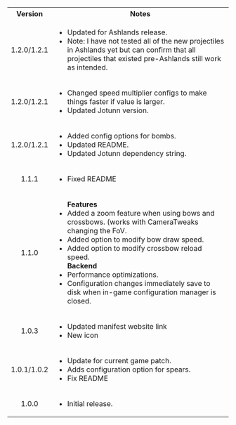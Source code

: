 <table>
	<tbody>
		<tr>
			<th align="center">Version</th>
			<th align="center">Notes</th>
		</tr>
		<tr>
			<td align="center">1.2.0/1.2.1</td>
			<td align="left">
				<ul>
					<li>Updated for Ashlands release.</li>
					<li>Note: I have not tested all of the new projectiles in Ashlands yet but can confirm that all projectiles that existed pre-Ashlands still work as intended.</li>
				</ul>
			</td>
		</tr>
		<tr>
			<td align="center">1.2.0/1.2.1</td>
			<td align="left">
				<ul>
					<li>Changed speed multiplier configs to make things faster if value is larger.</li>
					<li>Updated Jotunn version.</li>
				</ul>
			</td>
		</tr>
		<tr>
			<td align="center">1.2.0/1.2.1</td>
			<td align="left">
				<ul>
					<li>Added config options for bombs.</li>
					<li>Updated README.</li>
					<li>Updated Jotunn dependency string.</li>
				</ul>
			</td>
		</tr>
		<tr>
			<td align="center">1.1.1</td>
			<td align="left">
				<ul>
					<li>Fixed README</li>
				</ul>
			</td>
		</tr>
		<tr>
			<td align="center">1.1.0</td>
			<td align="left">
				<ul>
					<b>Features</b>
					<li>Added a zoom feature when using bows and crossbows. (works with CameraTweaks changing the FoV.</li>
					<li>Added option to modify bow draw speed.</li>
					<li>Added option to modify crossbow reload speed.</li>
					<b>Backend</b>
					<li>Performance optimizations.</li>
					<li>Configuration changes immediately save to disk when in-game configuration manager is closed.</li>
				</ul>
			</td>
		</tr>
		<tr>
			<td align="center">1.0.3</td>
			<td align="left">
				<ul>
					<li>Updated manifest website link</li>
					<li>New icon</li>
				</ul>
			</td>
		</tr>
		<tr>
			<td align="center">1.0.1/1.0.2</td>
			<td align="left">
				<ul>
					<li>Update for current game patch.</li>
					<li>Adds configuration option for spears.</li>
					<li>Fix README</li>
				</ul>
			</td>
		</tr>
		<tr>
			<td align="center">1.0.0</td>
			<td align="left">
				<ul>
					<li>Initial release.</li>
				</ul>
			</td>
		</tr>
	</tbody>
</table>
